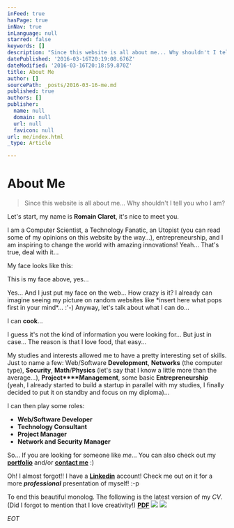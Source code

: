 ```yaml
---
inFeed: true
hasPage: true
inNav: true
inLanguage: null
starred: false
keywords: []
description: "Since this website is all about me... Why shouldn't I tell you who I am?\_\n"
datePublished: '2016-03-16T20:19:08.676Z'
dateModified: '2016-03-16T20:18:59.870Z'
title: About Me
author: []
sourcePath: _posts/2016-03-16-me.md
published: true
authors: []
publisher:
  name: null
  domain: null
  url: null
  favicon: null
url: me/index.html
_type: Article

---
```

# About Me

> Since this website is all about me... Why shouldn't I tell you who I am? 
> 

Let's start, my name is **Romain Claret**, it's nice to meet you. 

I am a Computer Scientist, a Technology Fanatic, an Utopist (you can read some of my opinions on this website by the way...), entrepreneurship, and I am inspiring to change the world with amazing innovations! Yeah... That's true, deal with it...

My face looks like this:

This is my face above, yes...

Yes... And I just put my face on the web... How crazy is it? I already can imagine seeing my picture on random websites like \*insert here what pops first in your mind\*... :'-) Anyway, let's talk about what I can do... 

I can **cook**...

I guess it's not the kind of information you were looking for... But just in case... The reason is that I love food, that easy...

My studies and interests allowed me to have a pretty interesting set of skills. Just to name a few: Web/Software **Development**, **Networks** (the computer type), **Security**, **Math**/**Physics** (let's say that I know a little more than the average...), **Project****Management**, some basic **Entrepreneurship** (yeah, I already started to build a startup in parallel with my studies, I finally decided to put it on standby and focus on my diploma)...

I can then play some roles: 

* **Web/Software Developer**
* **Technology Consultant**
* **Project Manager**
* **Network and Security Manager**

So... If you are looking for someone like _me_... You can also check out my [**portfolio**][0] and/or **[contact me][1]** :)

Oh! I almost forgot!! I have a [**Linkedin**][2] account! Check me out on it for a more **_professional_** presentation of myself! :-p

To end this beautiful monolog. The following is the latest version of my _CV_. (Did I forgot to mention that I love creativity!) [**PDF**][3]
![](https://s3-us-west-2.amazonaws.com/the-grid-img/p/e771775b4b7f37c689eaa14c8643777420b9c565.png)
![](https://s3-us-west-2.amazonaws.com/the-grid-img/p/852c2dc0588b115072d55a33df6fe6db789cf033.png)

_EOT_

[0]: http://romainclaret.com/portfolio
[1]: mailto:contact@rocla.ch
[2]: https://www.linkedin.com/in/romainclaret
[3]: https://www.dropbox.com/s/yu9w4utewisdpzz/romain-claret-cv-2016.pdf